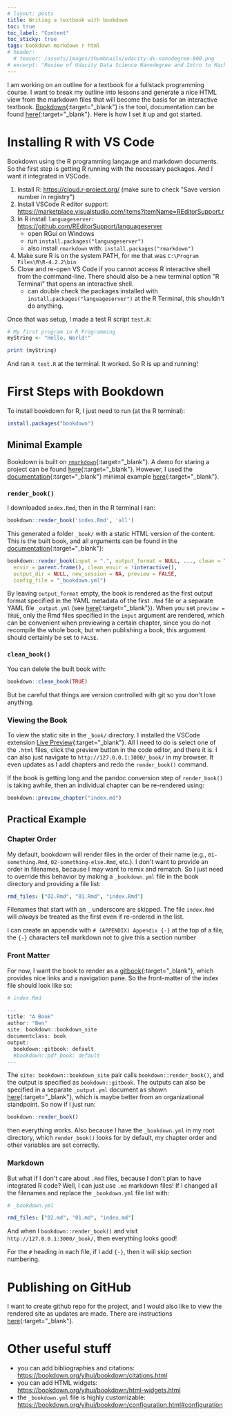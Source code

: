 ```yaml
---
# layout: posts
title: Writing a textbook with bookdown
toc: true
toc_label: "Content"
toc_sticky: true
tags: bookdown markdown r html
# header:
  # teaser: /assets/images/thumbnails/udacity-ds-nanodegree-800.png
# excerpt: "Review of Udacity Data Science Nanodegree and Intro to Machine Learning Nanodegree"
---
```


I am working on an outline for a textbook for a fullstack programming course. I want to break my outline into lessons and generate a nice HTML view from the markdown files that will become the basis for an interactive textbook. [Bookdown](https://bookdown.org/){:target="_blank"} is the tool, documentation can be found [here](https://bookdown.org/yihui/bookdown/introduction.html){:target="_blank"}. Here is how I set it up and got started.

# Installing R with VS Code

Bookdown using the R programming langauge and markdown documents. So the first step is getting R running with the necessary packages. And I want it integrated in VSCode.

 1. Install R: https://cloud.r-project.org/ (make sure to check "Save version number in registry")
 2. Install VSCode R editor support: https://marketplace.visualstudio.com/items?itemName=REditorSupport.r
 3. In R install `languageserver`: https://github.com/REditorSupport/languageserver
     - open RGui on Windows
     - run `install.packages("languageserver")`
     - also install `rmarkdown` with: `install.packages("rmarkdown")`
 4. Make sure R is on the system PATH, for me that was `C:\Program Files\R\R-4.2.2\bin`
 5. Close and re-open VS Code if you cannot access R interactive shell from the command-line. There should also be a new terminal option "R Terminal" that opens an interactive shell.
     - can double check the packages installed with `install.packages("languageserver")` at the R Terminal, this shouldn't do anything.

Once that was setup, I made a test R script `test.R`:

```r
# My first program in R Programming
myString <- "Hello, World!"

print (myString)
```

And ran `R test.R` at the terminal. It worked. So R is up and running!

# First Steps with Bookdown

To install bookdown for R, I just need to run (at the R terminal):

```r
install.packages("bookdown")
```

## Minimal Example

Bookdown is built on [`rmarkdown`](https://rmarkdown.rstudio.com/lesson-1.html){:target="_blank"}. A demo for staring a project can be found [here](https://github.com/rstudio/bookdown-demo){:target="_blank"}. However, I used the [documentation](https://bookdown.org/yihui/bookdown/get-started.html){:target="_blank"} minimal example [here](https://github.com/yihui/bookdown-minimal){:target="_blank"}.

### `render_book()`

I downloaded `index.Rmd`, then in the R terminal I ran: 

```r
bookdown::render_book('index.Rmd', 'all')
```

This generated a folder `_book/` with a static HTML version of the content. This is the built book, and all arguments can be found in the [documentation](https://bookdown.org/yihui/bookdown/build-the-book.html){:target="_blank"}:

```r
bookdown::render_book(input = ".", output_format = NULL, ..., clean = TRUE,
  envir = parent.frame(), clean_envir = !interactive(),
  output_dir = NULL, new_session = NA, preview = FALSE,
  config_file = "_bookdown.yml")
```

By leaving `output_format` empty, the book is rendered as the first output format specified in the YAML metadata of the first `.Rmd` file or a separate YAML file `_output.yml` (see [here](https://bookdown.org/yihui/bookdown/output-formats.html){:target="_blank"}). When you set `preview = TRUE`, only the Rmd files specified in the `input` argument are rendered, which can be convenient when previewing a certain chapter, since you do not recompile the whole book, but when publishing a book, this argument should certainly be set to `FALSE`.

### `clean_book()`

You can delete the built book with:

```r
bookdown::clean_book(TRUE)
```

But be careful that things are version controlled with git so you don't lose anything.

### Viewing the Book

To view the static site in the `_book/` directory. I installed the VSCode extension [Live Preview](https://marketplace.visualstudio.com/items?itemName=ms-vscode.live-server){:target="_blank"}. All I need to do is select one of the `.html` files, click the preview button in the code editor, and there it is. I can also just navigate to `http://127.0.0.1:3000/_book/` in my browser. It even updates as I add chapters and redo the `render_book()` command.

If the book is getting long and the pandoc conversion step of `render_book()` is taking awhile, then an individual chapter can be re-rendered using:

```r
bookdown::preview_chapter("index.md")
```

## Practical Example

### Chapter Order

My default, bookdown will render files in the order of their name (e.g., `01-something.Rmd`, `02-something-else.Rmd`, etc.). I don't want to provide an order in filenames, because I may want to remix and rematch. So I just need to override this behavior by making a `_bookdown.yml` file in the book directory and providing a file list:

```yaml
rmd_files: ["02.Rmd", "01.Rmd", "index.Rmd"]
```

Filenames that start with an `_` underscore are skipped. The file `index.Rmd` will *always* be treated as the first even if re-ordered in the list.

I can create an appendix with `# (APPENDIX) Appendix {-}` at the top of a file, the `{-}` characters tell markdown not to give this a section number

### Front Matter

For now, I want the book to render as a [gitbook](https://bookdown.org/yihui/bookdown/html.html#gitbook-style){:target="_blank"}, which provides nice links and a navigation pane. So the front-matter of the index file should look like so:

```r
# index.Rmd

---
title: "A Book"
author: "Ben"
site: bookdown::bookdown_site 
documentclass: book
output:
  bookdown::gitbook: default
  #bookdown::pdf_book: default
---
```

The `site: bookdown::bookdown_site` pair calls `bookdown::render_book()`, and the output is specified as `bookdown::gitbook`. The outputs can also be specified in a separate `_output.yml` document as shown [here](https://bookdown.org/yihui/bookdown/output-formats.html){:target="_blank"}, which is maybe better from an organizational standpoint. So now if I just run:

```r
bookdown::render_book()
```

then everything works. Also because I have the `_bookdown.yml` in my root directory, which `render_book()` looks for by default, my chapter order and other variables are set correctly.

### Markdown

But what if I don't care about `.Rmd` files, because I don't plan to have integrated R code? Well, I can just use `.md` markdown files! If I changed all the filenames and replace the `_bookdown.yml` file list with:

```yaml
# _bookdown.yml

rmd_files: ["02.md", "01.md", "index.md"]
```

And when I `bookdown::render_book()` and visit `http://127.0.0.1:3000/_book/`, then everything looks good!

For the `#` heading in each file, if I add `{-}`, then it will skip section numbering.

# Publishing on GitHub

I want to create github repo for the project, and I would also like to view the rendered site as updates are made. There are instructions [here](https://bookdown.org/yihui/bookdown/github.html){:target="_blank"}. 

# Other useful stuff

  - you can add bibliographies and citations: https://bookdown.org/yihui/bookdown/citations.html
  - you can add HTML widgets: https://bookdown.org/yihui/bookdown/html-widgets.html
  - the `_bookdown.yml` file is highly customizable: https://bookdown.org/yihui/bookdown/configuration.html#configuration
